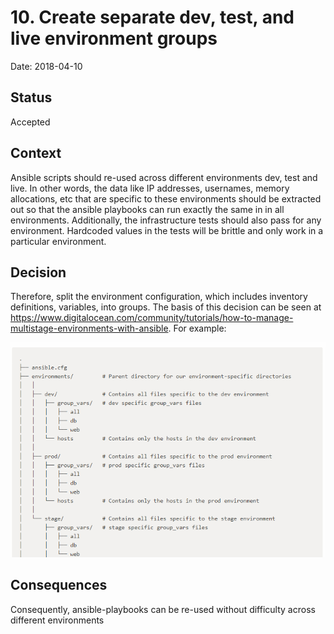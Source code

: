 # 10. Create separate dev, test, and live environment groups

Date: 2018-04-10

## Status

Accepted

## Context

Ansible scripts should re-used across different environments dev, test and live.  In other words, the data like IP addresses, usernames, memory allocations, etc that are specific to these environments should be extracted out so that the ansible playbooks can run exactly the same in in all environments.  Additionally, the infrastructure tests should also pass for any environment.  Hardcoded values in the tests will be brittle and only work in a particular environment.

## Decision

Therefore, split the environment configuration, which includes inventory definitions, variables, into groups.  The basis of this decision can be seen at <https://www.digitalocean.com/community/tutorials/how-to-manage-multistage-environments-with-ansible>. For example:

![environment structure](./screenshots/0010-multiple-environment-groups-dev-test-and-live.PNG "Environment Structure")

## Consequences

Consequently, ansible-playbooks can be re-used without difficulty across different environments
